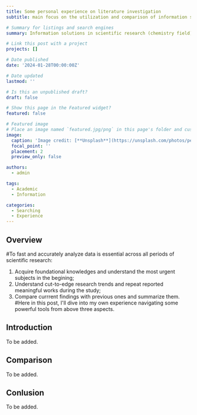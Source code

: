 ```yaml
---
title: Some personal experience on literature investigation
subtitle: main focus on the utilization and comparison of information solutions that I have used

# Summary for listings and search engines
summary: Information solutions in scientific research (chemistry field).

# Link this post with a project
projects: []

# Date published
date: '2024-01-28T00:00:00Z'

# Date updated
lastmod: ''

# Is this an unpublished draft?
draft: false

# Show this page in the Featured widget?
featured: false

# Featured image
# Place an image named `featured.jpg/png` in this page's folder and customize its options here.
image:
  caption: 'Image credit: [**Unsplash**](https://unsplash.com/photos/person-using-laptop-computer-Hcfwew744z4)'
  focal_point: ''
  placement: 2
  preview_only: false

authors:
  - admin

tags:
  - Academic
  - Information

categories:
  - Searching
  - Experience
---
```



## Overview

#To fast and accurately analyze data is essential across all periods of scientific research: 
  1. Acquire foundational knowledges and understand the most urgent subjects in the begining;
  2. Understand cut-to-edge research trends and repeat reported meaningful works during the study;
  3. Compare currrent findings with previous ones and summarize them.
#Here in this post, I'll dive into my own experience navigating some powerful tools from above three aspects.

## Introduction

To be added.

## Comparison

To be added. 

## Conlusion

To be added.
